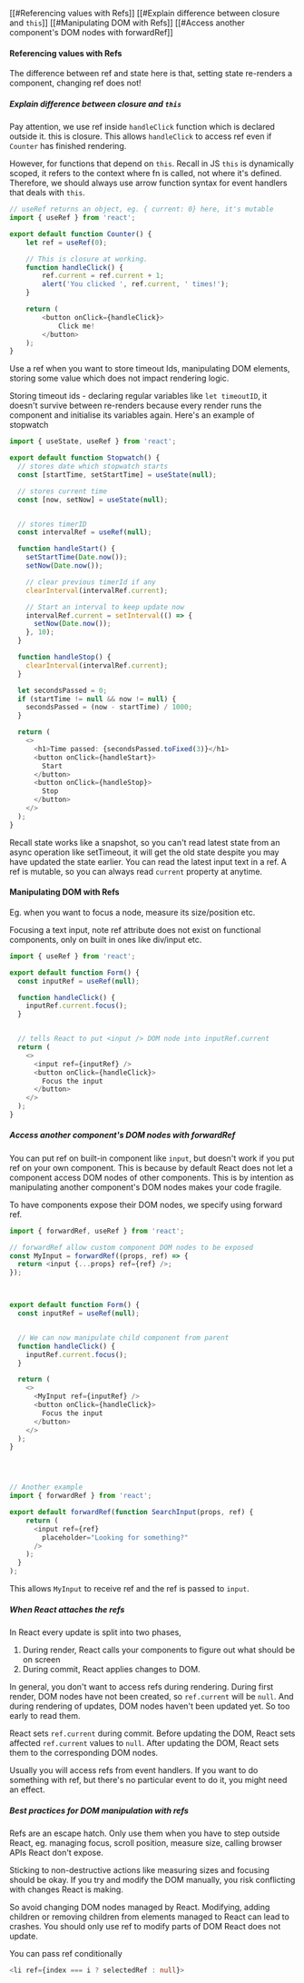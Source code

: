 [[#Referencing values with Refs]]
[[#Explain difference between closure and `this`]]
[[#Manipulating DOM with Refs]]
[[#Access another component's DOM nodes with forwardRef]]



#### Referencing values with Refs

The difference between ref and state here is that, setting state re-renders a component, changing ref does not!

##### Explain difference between closure and `this`
Pay attention, we use ref inside `handleClick` function which is declared outside it. this is closure. This allows `handleClick` to access ref even if `Counter` has finished rendering.

However, for functions that depend on `this`. Recall in JS `this` is dynamically scoped, it refers to the context where fn is called, not where it's defined. Therefore, we should always use arrow function syntax for event handlers that deals with `this`.


```ts
// useRef returns an object, eg. { current: 0} here, it's mutable
import { useRef } from 'react';

export default function Counter() {
	let ref = useRef(0);

	// This is closure at working.
	function handleClick() {
		ref.current = ref.current + 1;
		alert('You clicked ', ref.current, ' times!');
	}

	return (
		<button onClick={handleClick}>
			Click me!
		</button>
	);
}

```

Use a ref when you want to store timeout Ids, manipulating DOM elements, storing some value which does not impact rendering logic.

Storing timeout ids - declaring regular variables like `let timeoutID`, it doesn't survive between re-renders because every render runs the component and initialise its variables again. Here's an example of stopwatch

```ts
import { useState, useRef } from 'react';

export default function Stopwatch() {
  // stores date which stopwatch starts
  const [startTime, setStartTime] = useState(null);

  // stores current time
  const [now, setNow] = useState(null);


  // stores timerID
  const intervalRef = useRef(null);

  function handleStart() {
    setStartTime(Date.now());
    setNow(Date.now());

	// clear previous timerId if any
    clearInterval(intervalRef.current);

	// Start an interval to keep update now
    intervalRef.current = setInterval(() => {
      setNow(Date.now());
    }, 10);
  }

  function handleStop() {
    clearInterval(intervalRef.current);
  }

  let secondsPassed = 0;
  if (startTime != null && now != null) {
    secondsPassed = (now - startTime) / 1000;
  }

  return (
    <>
      <h1>Time passed: {secondsPassed.toFixed(3)}</h1>
      <button onClick={handleStart}>
        Start
      </button>
      <button onClick={handleStop}>
        Stop
      </button>
    </>
  );
}

```

Recall state works like a snapshot, so you can't read latest state from an async operation like setTimeout, it will get the old state despite you may have updated the state earlier. You can read the latest input text in a ref. A ref is mutable, so you can always read `current` property at anytime.



#### Manipulating DOM with Refs

Eg. when you want to focus a node, measure its size/position etc.

Focusing a text input, note ref attribute does not exist on functional components, only on built in ones like div/input etc. 
```ts
import { useRef } from 'react';

export default function Form() {
  const inputRef = useRef(null);

  function handleClick() {
    inputRef.current.focus();
  }


  // tells React to put <input /> DOM node into inputRef.current
  return (
    <>
      <input ref={inputRef} />
      <button onClick={handleClick}>
        Focus the input
      </button>
    </>
  );
}

```


##### Access another component's DOM nodes with forwardRef
You can put ref on built-in component like `input`, but doesn't work if you put ref on your own component. This is because by default React does not let a component access DOM nodes of other components. This is by intention as manipulating another component's DOM nodes makes your code fragile.

To have components expose their DOM nodes, we specify using forward ref.

```ts
import { forwardRef, useRef } from 'react';

// forwardRef allow custom component DOM nodes to be exposed
const MyInput = forwardRef((props, ref) => {
  return <input {...props} ref={ref} />;
});



export default function Form() {
  const inputRef = useRef(null);


  // We can now manipulate child component from parent
  function handleClick() {
    inputRef.current.focus();
  }

  return (
    <>
      <MyInput ref={inputRef} />
      <button onClick={handleClick}>
        Focus the input
      </button>
    </>
  );
}




// Another example
import { forwardRef } from 'react';

export default forwardRef(function SearchInput(props, ref) {
    return (
      <input ref={ref}
        placeholder="Looking for something?"
      />
    );
  }
);

```



This allows `MyInput` to receive ref and the ref is passed to `input`.


##### When React attaches the refs
In React every update is split into two phases,
1. During render, React calls your components to figure out what should be on screen
2. During commit, React applies changes to DOM.

In general, you don't want to access refs during rendering. During first render, DOM nodes have not been created, so `ref.current` will be `null`. And during rendering of updates, DOM nodes haven't been updated yet. So too early to read them.

React sets `ref.current` during commit. Before updating the DOM, React sets affected `ref.current` values to `null`. After updating the DOM, React sets them to the corresponding DOM nodes.

Usually you will access refs from event handlers. If you want to do something with ref, but there's no particular event to do it, you might need an effect.


##### Best practices for DOM manipulation with refs

Refs are an escape hatch. Only use them when you have to step outside React, eg. managing focus, scroll position, measure size, calling browser APIs React don't expose.

Sticking to non-destructive actions like measuring sizes and focusing should be okay. If you try and modify the DOM manually, you risk conflicting with changes React is making.

So avoid changing DOM nodes managed by React. Modifying, adding children or removing children from elements managed to React can lead to crashes. You should only use ref to  modify parts of DOM React does not update.

You can pass ref conditionally
```ts
<li ref={index === i ? selectedRef : null}>
```







